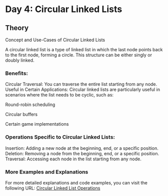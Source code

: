 # Day 4: Circular Linked Lists

## Theory

Concept and Use-Cases of Circular Linked Lists

A circular linked list is a type of linked list in which the last node points back to the first node, forming a circle. This structure can be either singly or doubly linked.

### Benefits:

Circular Traversal: You can traverse the entire list starting from any node.
Useful in Certain Applications: Circular linked lists are particularly useful in scenarios where the list needs to be cyclic, such as:

Round-robin scheduling

Circular buffers

Certain game implementations

### Operations Specific to Circular Linked Lists:

Insertion: Adding a new node at the beginning, end, or a specific position.
Deletion: Removing a node from the beginning, end, or a specific position.
Traversal: Accessing each node in the list starting from any node.

### More Examples and Explanations

For more detailed explanations and code examples, you can visit the following URL: [Circular Linked List Operations](https://github.com/helloabhii/go-dsa/tree/master/Week-02/Day-04/Ques/main.go)
